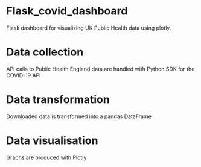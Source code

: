 # Flask_covid_dashboard
Flask dashboard for visualizing UK Public Health data using plotly.

# Data collection
API calls to Public Health England data are handled with Python SDK for the COVID-19 API

# Data transformation
Downloaded data is transformed into a pandas DataFrame

# Data visualisation
Graphs are produced with Plotly
